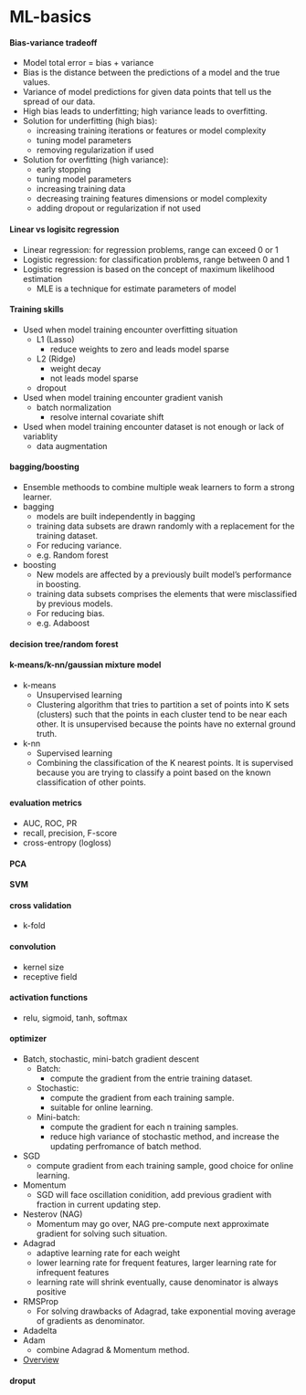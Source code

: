 # ML-basics

#### Bias-variance tradeoff
  - Model total error = bias + variance
  - Bias is the distance between the predictions of a model and the true values.
  - Variance of model predictions for given data points that tell us the spread of our data.
  - High bias leads to underfitting; high variance leads to overfitting.
  - Solution for underfitting (high bias):
    - increasing training iterations or features or model complexity
    - tuning model parameters
    - removing regularization if used
  - Solution for overfitting (high variance):
    - early stopping
    - tuning model parameters
    - increasing training data
    - decreasing training features dimensions or model complexity
    - adding dropout or regularization if not used

#### Linear vs logisitc regression
  - Linear regression: for regression problems, range can exceed 0 or 1
  - Logistic regression: for classification problems, range between 0 and 1
  - Logistic regression is based on the concept of maximum likelihood estimation
    - MLE is a technique for estimate parameters of model

#### Training skills
  - Used when model training encounter overfitting situation
    - L1 (Lasso)
      - reduce weights to zero and leads model sparse
    - L2 (Ridge)
      - weight decay
      - not leads model sparse
    - dropout
  - Used when model training encounter gradient vanish
    - batch normalization
      - resolve internal covariate shift
  - Used when model training encounter dataset is not enough or lack of variablity
    - data augmentation

#### bagging/boosting
  - Ensemble methoods to combine multiple weak learners to form a strong learner.
  - bagging
    - models are built independently in bagging
    - training data subsets are drawn randomly with a replacement for the training dataset.
    - For reducing variance.
    - e.g. Random forest
  - boosting
    - New models are affected by a previously built model’s performance in boosting.
    - training data subsets comprises the elements that were misclassified by previous models.
    - For reducing bias.
    - e.g. Adaboost
     
#### decision tree/random forest

#### k-means/k-nn/gaussian mixture model
  - k-means
    - Unsupervised learning
    - Clustering algorithm that tries to partition a set of points into K sets (clusters) such that the points in each cluster tend to be near each other. It is unsupervised because the points have no external ground truth.
  - k-nn
    - Supervised learning
    - Combining the classification of the K nearest points. It is supervised because you are trying to classify a point based on the known classification of other points.  

#### evaluation metrics
  - AUC, ROC, PR
  - recall, precision, F-score
  - cross-entropy (logloss)

#### PCA

#### SVM

#### cross validation
  - k-fold

#### convolution
  - kernel size
  - receptive field

#### activation functions
  - relu, sigmoid, tanh, softmax

#### optimizer
  - Batch, stochastic, mini-batch gradient descent
    - Batch:
      - compute the gradient from the entrie training dataset.
    - Stochastic:
      - compute the gradient from each training sample.
      - suitable for online learning.
    - Mini-batch:
      - compute the gradient for each n training samples.
      - reduce high variance of stochastic method, and increase the updating perfromance of batch method.
  - SGD
    - compute gradient from each training sample, good choice for online learning.
  - Momentum
    - SGD will face oscillation conidition, add previous gradient with fraction in current updating step.
  - Nesterov (NAG)
    - Momentum may go over, NAG pre-compute next approximate gradient for solving such situation.
  - Adagrad
    - adaptive learning rate for each weight
    - lower learning rate for frequent features, larger learning rate for infrequent features
    - learning rate will shrink eventually, cause denominator is always positive
  - RMSProp
    - For solving drawbacks of Adagrad, take exponential moving average of gradients as denominator.
  - Adadelta
  - Adam
    - combine Adagrad & Momentum method.
  - [Overview](https://ruder.io/optimizing-gradient-descent/)

#### droput
